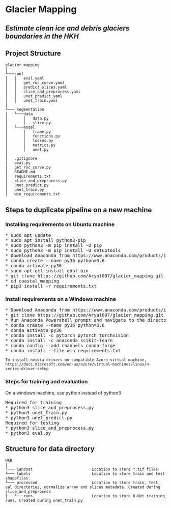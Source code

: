 # Glacier Mapping
## _Estimate clean ice and debris glaciers boundaries in the HKH_

## Project Structure
```
glacier_mapping
│
└───conf
│   │   eval.yaml
│   │   get_roc_curve.yaml
│   │   predict_slices.yaml
│   │   slice_and_preprocess.yaml
│   │   unet_predict.yaml
│   │   unet_train.yaml
|
└─── segmentation
│   └───data
│       │   data.py
│       │   slice.py
│   └───model
│       │   frame.py
│       │   functions.py
│       │   losses.py
│       │   metrics.py
│       │   unet.py  
│   
│   .gitignore
|   eval.py
|   get_roc_curve.py
│   README.md
│   requirements.txt
│   slice_and_preprocess.py
│   unet_predict.py
│   unet_train.py
│   win_requirements.txt
```

## Steps to duplicate pipeline on a new machine

### Installing requirements on Ubuntu machine
<pre>
* sudo apt update                                                   Install python pip, setuptools
* sudo apt install python3-pip
* sudo python3 -m pip install -U pip
* sudo python3 -m pip install -U setuptools
* Download Anaconda from https://www.anaconda.com/products/individual
* conda create --name py36 python=3.6                               Create a new Anaconda environment for python 3.6
* conda activate py36
* sudo apt-get install gdal-bin
* git clone https://github.com/Aryal007/glacier_mapping.git        Clone Repository
* cd coastal_mapping                                                Change directory to coastal mapping
* pip3 install -r requirements.txt                                  Install all the necessary requirements
</pre>

### Install requirements on a Windows machine
<pre>
* Download Anaconda from https://www.anaconda.com/products/individual
* git clone https://github.com/Aryal007/glacier_mapping.git         Clone Repository
* Run Anaconda Powershell prompt and navigate to the directory
* conda create --name py36 python=3.6                               Create a new Anaconda environment for python 3.6
* conda activate py36
* conda install -c pytorch pytorch torchvision
* conda install -c anaconda scikit-learn
* conda config --add channels conda-forge
* conda install --file win_requirements.txt 
</pre>

```
To install nvidia drivers on compatible Azure virtual machine, 
https://docs.microsoft.com/en-us/azure/virtual-machines/linux/n-series-driver-setup
```

### Steps for training and evaluation
On a windows machine, use python instead of python3
<pre>
Required for training
* python3 slice_and_preprocess.py                                   Create slices, configuration: conf/slice.yaml
* python3 unet_train.py                                             Train model, configuration: conf/train.yaml
* python3 unet_predict.py                                           Generate masks for new image, configuration: conf/predict.yaml
Required for testing
* python3 slice_and_preprocess.py                                   Create slices, configuration: conf/slice.yaml
* python3 eval.py                                                   Generate region based evaluation csv file, configuration: conf/eval.yaml
</pre>

## Structure for data directory
```
HKH
│
└─── Landsat                          Location to store *.tif files
└─── labels                           Location to store train and test shapefiles.
└─── processed                        Location to store train, test, val directories, normalize array and slices metadata. Created during slice_and_preprocess
│   └───runs                          Location to store U-Net training runs. Created during unet_train.py
```
